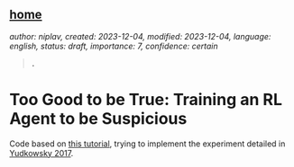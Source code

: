 [home](./index.md)
------------------

*author: niplav, created: 2023-12-04, modified: 2023-12-04, language: english, status: draft, importance: 7, confidence: certain*

> __.__

Too Good to be True: Training an RL Agent to be Suspicious
===========================================================

Code based on [this
tutorial](https://pytorch.org/tutorials/intermediate/reinforcement_q_learning.html),
trying to implement the experiment detailed in [Yudkowsky
2017](https://arbital.com/p/environmental_goals/).
